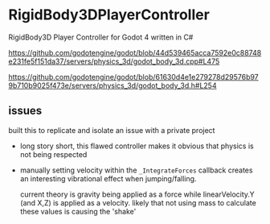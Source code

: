 # RigidBody3DPlayerController
RigidBody3D Player Controller for Godot 4 written in C#

https://github.com/godotengine/godot/blob/44d539465acca7592e0c88748e231fe5f151da37/servers/physics_3d/godot_body_3d.cpp#L475

https://github.com/godotengine/godot/blob/61630d4e1e279278d29576b979b710b9025f473e/servers/physics_3d/godot_body_3d.h#L254

## issues
built this to replicate and isolate an issue with a private project
- long story short, this flawed controller makes it obvious that physics is not being respected
- manually setting velocity within the `_IntegrateForces` callback creates an interesting vibrational effect
  when jumping/falling.

  current theory is gravity being applied as a force while linearVelocity.Y (and X,Z) is applied as a velocity.
  likely that not using mass to calculate these values is causing the 'shake'
